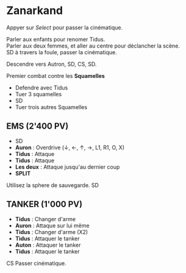 # Zanarkand


Appyer sur *Select* pour passer la cinématique.

Parler aux enfants pour renomer Tidus. \
Parler aux deux femmes, et aller au centre pour déclancher la scène.\
SD à travers la foule, passer la cinématique.

Descendre vers Autron, SD, CS, SD.

Premier combat contre les **Squamelles** 
* Defendre avec Tidus
* Tuer 3 squamelles
* SD
* Tuer trois autres Squamelles

## EMS    (2'400 PV)
* SD
* **Auron** : Overdrive (↓, ←, ↑, →, L1, R1, O, X)
* **Tidus** : Attaque
* **Tidus** : Attaque
* **Les deux** : Attaque jusqu'au dernier coup
* **SPLIT**

Utilisez la sphere de sauvegarde.
SD

## TANKER (1'000 PV)

* **Tidus** : Changer d'arme
* **Auron** : Attaque sur lui même
* **Tidus** : Changer d'arme (X2)
* **Tidus** : Attaquer le tanker
* **Auton** : Attaquer le tanker
* **Tidus** : Attaquer le tanker

CS
Passer cinématique.
